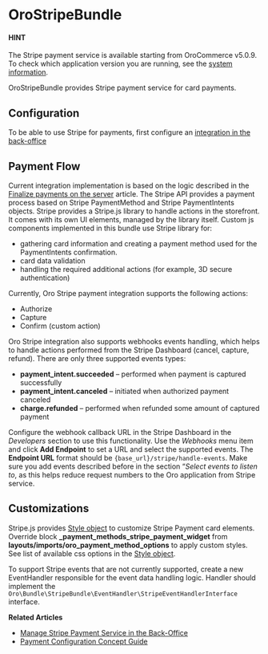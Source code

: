 <a id="bundle-docs-extensions-stripe"></a>

# OroStripeBundle

#### HINT
The Stripe payment service is available starting from OroCommerce v5.0.9. To check which application version you are running, see the [system information](../../../user/back-office/system/system-information/index.md#system-information).

OroStripeBundle provides Stripe payment service for card payments.

## Configuration

To be able to use Stripe for payments, first configure an [integration in the back-office](../../../user/back-office/system/integrations/payment-integration/stripe/index.md#user-guide-payment-payment-providers-stripe-overview)

## Payment Flow

Current integration implementation is based on the logic described in the <a href="https://stripe.com/docs/payments/accept-a-payment-synchronously" target="_blank">Finalize payments on the server</a> article.
The Stripe API provides a payment process based on Stripe PaymentMethod and Stripe PaymentIntents objects.
Stripe provides a Stripe.js library to handle actions in the storefront. It comes with its own UI elements, managed
by the library itself. Custom js components implemented in this bundle use Stripe library for:

- gathering card information and creating a payment method used for the PaymentIntents confirmation.
- card data validation
- handling the required additional actions (for example, 3D secure authentication)

Currently, Oro Stripe payment integration supports the following actions:

- Authorize
- Capture
- Confirm (custom action)

Oro Stripe integration also supports webhooks events handling, which helps to handle actions
performed from the Stripe Dashboard (cancel, capture, refund). There are only three supported events types:

- **payment_intent.succeeded** – performed when payment is captured successfully
- **payment_intent.canceled** – initiated when authorized payment canceled
- **charge.refunded** – performed when refunded some amount of captured payment

Configure the webhook callback URL in the Stripe Dashboard in the *Developers* section to use this functionality. Use the
*Webhooks* menu item and click **Add Endpoint** to set a URL and select the supported events. The **Endpoint URL** format should be `{base_url}/stripe/handle-events`. Make sure you add events described before in the section “*Select events to listen to*, as this helps reduce request numbers to the Oro application from Stripe service.

## Customizations

Stripe.js provides <a href="https://stripe.com/docs/js/appendix/style" target="_blank">Style object</a> to customize Stripe Payment card elements.
Override block **\_payment_methods_stripe_payment_widget** from **layouts/imports/oro_payment_method_options** to apply
custom styles. See list of available css options in the <a href="https://stripe.com/docs/js/appendix/style" target="_blank">Style object</a>.

To support Stripe events that are not currently supported, create a new EventHandler responsible for the event data
handling logic. Handler should implement the `Oro\Bundle\StripeBundle\EventHandler\StripeEventHandlerInterface` interface.

**Related Articles**

* [Manage Stripe Payment Service in the Back-Office](../../../user/back-office/system/integrations/payment-integration/stripe/index.md#user-guide-payment-payment-providers-stripe-overview)
* [Payment Configuration Concept Guide](../../../user/concept-guides/payment-configuration/index.md#user-guide-payment)

<!-- Frontend -->
